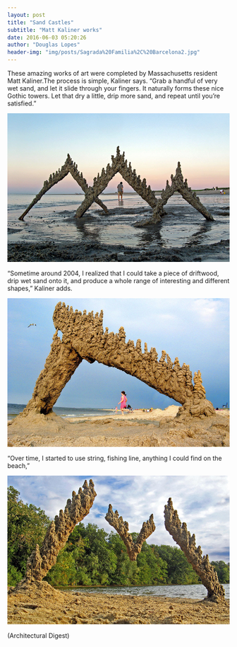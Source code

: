 ```yaml
---
layout: post
title: "Sand Castles"
subtitle: "Matt Kaliner works"
date: 2016-06-03 05:20:26
author: "Douglas Lopes"
header-img: "img/posts/Sagrada%20Familia%2C%20Barcelona2.jpg"
---
```


  These amazing works of art were completed by Massachusetts resident Matt Kaliner.The process is simple, Kaliner says. “Grab a handful of very wet sand, and let it slide through your fingers. It naturally forms these nice Gothic towers. Let that dry a little, drip more sand, and repeat until you’re satisfied.”
  
  ![areia1](../img/posts/areia1.jpg)
  
  “Sometime around 2004, I realized that I could take a piece of driftwood, drip wet sand onto it, and produce a whole range of interesting and different shapes,” Kaliner adds. 
  
  ![areia2](../img/posts/areia2.jpg)
  
  “Over time, I started to use string, fishing line, anything I could find on the beach,”
  
  ![areia3](/img/posts/areia%203.jpg)
  
(Architectural Digest)
